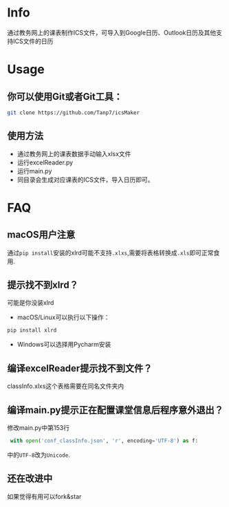 # Info
通过教务网上的课表制作ICS文件，可导入到Google日历、Outlook日历及其他支持ICS文件的日历
# Usage
## 你可以使用Git或者Git工具：
```zsh
git clone https://github.com/Tanp7/icsMaker  
```
## 使用方法
- 通过教务网上的课表数据手动输入xlsx文件  
- 运行excelReader.py  
- 运行main.py  
-  同目录会生成对应课表的ICS文件，导入日历即可。
#  FAQ

## macOS用户注意
通过`pip install`安装的xlrd可能不支持`.xlxs`,需要将表格转换成`.xls`即可正常食用.

## 提示找不到xlrd？
可能是你没装xlrd
- macOS/Linux可以执行以下操作：
```zsh
pip install xlrd
```
- Windows可以选择用Pycharm安装

## 编译excelReader提示找不到文件？
classInfo.xlxs这个表格需要在同名文件夹内

## 编译main.py提示正在配置课堂信息后程序意外退出？
修改main.py中第153行
```python
 with open('conf_classInfo.json', 'r', encoding='UTF-8') as f:
 ```
 中的```UTF-8```改为```Unicode```.

## 还在改进中
如果觉得有用可以fork&star
